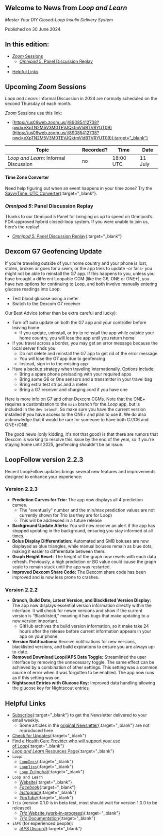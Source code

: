 ## Welcome to News from&nbsp;_<span translate="no">Loop and Learn</span>_

_Master Your DIY Closed-Loop Insulin Delivery System_

Published on 30 June 2024.

## In this edition:

* [*Zoom* Sessions](#upcoming-zoom-sessions)
    * [_<span translate="no">Omnipod 5</span>_: Panel Discussion Replay](#omnipod-5-panel-discussion-replay)
* 
* [Helpful Links](#helpful-links)

## Upcoming *Zoom* Sessions

_<span translate="no">Loop and Learn</span>_: Informal Discussion in 2024 are normally scheduled on the second Thursday of each month.

*Zoom* Sessions use this link:

* [https://us06web.zoom.us/j/89085412738?pwd=eXpTN2M5V3M0TEVJQktmVldBTVRYUT09](https://us06web.zoom.us/j/89085412738?pwd=eXpTN2M5V3M0TEVJQktmVldBTVRYUT09){:target="_blank"}

| Topic | Recorded? | Time | Date |
| - | - | - | - |
| _<span translate="no">Loop and Learn</span>_: Informal Discussion | no | 18:00 UTC | 11 July |

#### Time Zone Converter

Need help figuring out when an event happens in your time zone? Try the [SavvyTime: UTC Converter](https://savvytime.com/converter/utc){:target="_blank"}.

### _<span translate="no">Omnipod 5</span>_: Panel Discussion Replay

Thanks to our Omnipod 5 Panel for bringing us up to speed on Omnipod’s FDA-approved hybrid closed-loop system. If you were unable to join us, here’s the replay!

* [_<span translate="no">Omnipod 5</span>_: Panel Discussion Replay](https://www.youtube.com/watch?v=h-tiBspWy2U){:target="_blank"}


## Dexcom G7 Geofencing Update

If you’re traveling outside of your home country and your phone is lost, stolen, broken or goes for a swim, or the app tries to update -or fails- you might not be able to reinstall the G7 app. If this happens to you, unless you have brought a different Loopable CGM (like the G6, ONE or ONE+), you have two options for continuing to Loop, and both involve manually entering glucose readings into Loop:

* Test blood glucose using a meter
* Switch to the Dexcom G7 receiver

Our Best Advice (other than be extra careful and lucky):

* Turn off auto update on both the G7 app and your controller before leaving home
    * If you update, uninstall, or try to reinstall the app while outside your home country, you will lose the app until you return home
* If you travel across a border, you may get an error message because the local server finds you
    * Do not delete and reinstall the G7 app to get rid of the error message
    * You will lose the G7 app due to geofencing
    * Instead, sign in to the existing app
* Have a backup strategy when traveling internationally. Options include:
    * Bring a spare phone preloading with your required apps
    * Bring some G6 or One sensors and a transmitter in your travel bag
    * Bring extra test strips and a meter
    * Bring a G7 receiver and charging cord if you have one

Here is more info on G7 and other Dexcom CGMs. Note that the ONE+ requires a customization to the `main` branch for the *Loop* app, but is included in the `dev branch`. So make sure you have the current version installed if you have access to the ONE+ and plan to use it. We do also acknowledge that it would be rare for someone to have both G7/G6 and ONE+/ONE.  

The good news (only kidding, it's not that good) is that there are rumors that Dexcom is working to resolve this issue by the end of the year, so if you're staying home until 2025, geofencing shouldn't be an issue.

## LoopFollow version 2.2.3

Recent LoopFollow updates brings several new features and improvements designed to enhance your experience:

### Version 2.2.3

* **Prediction Curves for Trio:** The app now displays all 4 prediction curves.
   * The "eventually" number and the min/max prediction values are not currently shown for Trio (as they are for Loop)
   * This will be addressed in a future release
* **Background Update Alerts:** You will now receive an alert if the app has stopped updating in the background, ensuring you stay informed at all times.
* **Bolus Display Differentiation:** Automated and SMB boluses are now displayed as blue triangles, while manual boluses remain as blue dots, making it easier to differentiate between them.
* **Graph Height Reset:** The height of the graph now resets with each data refresh. Previously, a high prediction or BG value could cause the graph scale to remain stuck until the app was restarted.
* **Improved Dexcom Share Code:** The Dexcom share code has been improved and is now less prone to crashes.

### Version 2.2.2

* **Branch, Build Date, Latest Version, and Blacklisted Version Display:** The app now displays essential version information directly within the interface. It will check for newer versions and show if the current version is “Blacklisted,” meaning it has bugs that make updating to a new version important.
   * GitHub archives the build version information, so it make take 24 hours after the release before current information appears in your app on your phone
* **Version Notifications:** Receive notifications for new versions, blacklisted versions, and build expirations to ensure you are always up-to-date.
* **Removed Download Loop/iAPS Data Toggle:** Streamlined the user interface by removing the unnecessary toggle. The same effect can be achieved by a combination of other settings. This setting was a common source of error when it was forgotten to be enabled. The app now runs as if this setting was on.
* **Nightscout Entries with Glucose Key:** Improved data handling allowing the glucose key for Nightscout entries.

## Helpful Links

* [Subscribe](https://www.loopandlearn.org/newsletter-signup/){:target="_blank"} to get the Newsletter delivered to your email weekly.
    * Some articles in the [original Newsletter](https://www.loopandlearn.org/2022/10/19/loop-and-learn-newsletter/){:target="_blank"} are not reproduced here
* [Check for Updates](https://www.loopandlearn.org/version-updates/){:target="_blank"}
* [Find a Health Care Provider who will support your use of&nbsp;<span translate="no">Loop</span>](https://www.loopandlearn.org/hcp-recommendations/){:target="_blank"}
* [_<span translate="no">Loop and Learn</span>_&nbsp;Resources Page](https://www.loopandlearn.org/resources/){:target="_blank"}
* <code>Loop</code>:
    * [`LoopDocs`](https://loopkit.github.io/loopdocs/){:target="_blank"}
    * [`LoopTips`](https://loopkit.github.io/looptips/){:target="_blank"}
    * [`Loop` Zulipchat](https://loop.zulipchat.com/){:target="_blank"}
* <code>Loop and Learn</code>
    * [Website](https://www.loopandlearn.org/){:target="_blank"}
    * [*Facebook*](https://www.facebook.com/groups/LOOPandLEARN){:target="_blank"}
    * [*Instagram*](https://www.instagram.com/loopandlearn/){:target="_blank"}
    * [*YouTube*](https://www.youtube.com/c/loopandlearn){:target="_blank"}
* <code>Trio</code> (version 0.1.0 is in beta test, most should wait for version 1.0.0 to be released)
    * [*Trio* Website (work-in-progress)](http://diy-trio.org/){:target="_blank"}
    * [*Trio* Documentation](http://docs.diy-trio.org/en/latest){:target="_blank"}
* <code>iAPS</code> (for experienced people):
    * [*iAPS* Discord](https://discord.com/invite/ptkk2Y264Z){:target="_blank"}
